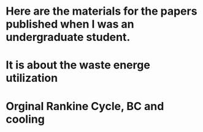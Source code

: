 # Here are the materials for the papers published when I was an undergraduate student.
# It is about the waste energe utilization
# Orginal Rankine Cycle, BC and cooling

